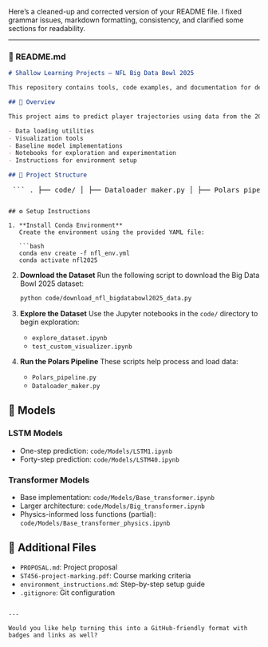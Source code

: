 Here’s a cleaned-up and corrected version of your README file. I fixed grammar issues, markdown formatting, consistency, and clarified some sections for readability.

---

### 📘 README.md

```markdown
# Shallow Learning Projects – NFL Big Data Bowl 2025

This repository contains tools, code examples, and documentation for developing shallow learning models, with a specific focus on the NFL Big Data Bowl 2025 dataset.

## 🏈 Overview

This project aims to predict player trajectories using data from the 2025 Big Data Bowl competition. It includes:

- Data loading utilities  
- Visualization tools  
- Baseline model implementations  
- Notebooks for exploration and experimentation  
- Instructions for environment setup  

## 📁 Project Structure

```

<pre> ``` . ├── code/ │ ├── Dataloader_maker.py │ ├── Polars_pipeline.py │ ├── custom_visualizer.py │ ├── download_nfl_bigdatabowl2025_data.py │ ├── explore_dataset.ipynb │ ├── Models/ │ │ ├── Base_transformer.py │ │ ├── Base_transformer.ipynb │ │ └── Base_transformer_trainer.py │ └── ... ├── environment_instructions.md ├── nfl_env.yml ├── PROPOSAL.md ├── ST456-project-marking.pdf └── README.md ``` </pre>

````

## ⚙️ Setup Instructions

1. **Install Conda Environment**  
   Create the environment using the provided YAML file:

   ```bash
   conda env create -f nfl_env.yml
   conda activate nfl2025
````

2. **Download the Dataset**
   Run the following script to download the Big Data Bowl 2025 dataset:

   ```bash
   python code/download_nfl_bigdatabowl2025_data.py
   ```

3. **Explore the Dataset**
   Use the Jupyter notebooks in the `code/` directory to begin exploration:

   * `explore_dataset.ipynb`
   * `test_custom_visualizer.ipynb`

4. **Run the Polars Pipeline**
   These scripts help process and load data:

   * `Polars_pipeline.py`
   * `Dataloader_maker.py`

## 🧠 Models

### LSTM Models

* One-step prediction: `code/Models/LSTM1.ipynb`
* Forty-step prediction: `code/Models/LSTM40.ipynb`

### Transformer Models

* Base implementation: `code/Models/Base_transformer.ipynb`
* Larger architecture: `code/Models/Big_transformer.ipynb`
* Physics-informed loss functions (partial): `code/Models/Base_transformer_physics.ipynb`

## 📄 Additional Files

* `PROPOSAL.md`: Project proposal
* `ST456-project-marking.pdf`: Course marking criteria
* `environment_instructions.md`: Step-by-step setup guide
* `.gitignore`: Git configuration

```

---

Would you like help turning this into a GitHub-friendly format with badges and links as well?
```
